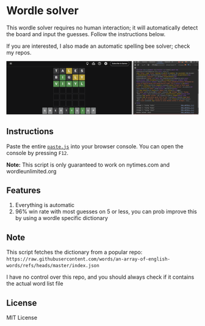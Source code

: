 # Wordle solver

This wordle solver requires no human interaction; it will automatically detect the board and input the guesses. Follow the instructions below. 

If you are interested, I also made an automatic spelling bee solver; check my repos.

![demo](/image.png)

## Instructions

Paste the entire [`paste.js`](/paste.js) into your browser console. You can open the console by pressing `F12`.

**Note:** This script is only guaranteed to work on nytimes.com and wordleunlimited.org

## Features

1. Everything is automatic
2. 96% win rate with most guesses on 5 or less, you can prob improve this by using a wordle specific dictionary

## Note
This script fetches the dictionary from a popular repo: `https://raw.githubusercontent.com/words/an-array-of-english-words/refs/heads/master/index.json`

I have no control over this repo, and you should always check if it contains the actual word list file

## License

MIT License

